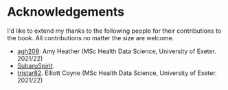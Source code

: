 # Acknowledgements

I'd like to extend my thanks to the following people for their contributions to the book.  All contributions no matter the size are welcome.

* [agh208](https://github.com/agh208): Amy Heather (MSc Health Data Science, University of Exeter. 2021/22)
* [SubaruSpirit](https://github.com/SubaruSpirit). 
* [tristar82](https://github.com/tristar82). Elliott Coyne (MSc Health Data Science, University of Exeter. 2021/22)
